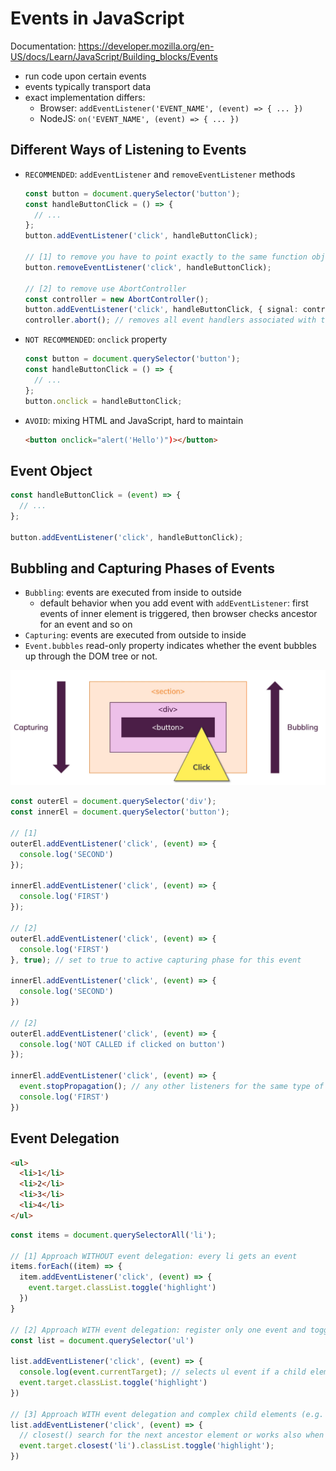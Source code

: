 # Events in JavaScript

Documentation: <https://developer.mozilla.org/en-US/docs/Learn/JavaScript/Building_blocks/Events>

- run code upon certain events
- events typically transport data
- exact implementation differs:
  - Browser: `addEventListener('EVENT_NAME', (event) => { ... })`
  - NodeJS: `on('EVENT_NAME', (event) => { ... })`

## Different Ways of Listening to Events

- `RECOMMENDED`: `addEventListener` and `removeEventListener` methods

  ```TypeScript
  const button = document.querySelector('button');
  const handleButtonClick = () => {
    // ...
  };
  button.addEventListener('click', handleButtonClick);

  // [1] to remove you have to point exactly to the same function object
  button.removeEventListener('click', handleButtonClick);

  // [2] to remove use AbortController
  const controller = new AbortController();
  button.addEventListener('click', handleButtonClick, { signal: controller.signal });  // pass an AbortSignal to this handler
  controller.abort(); // removes all event handlers associated with this controller
  ```

- `NOT RECOMMENDED`: `onclick` property

  ```TypeScript
  const button = document.querySelector('button');
  const handleButtonClick = () => {
    // ...
  };
  button.onclick = handleButtonClick;
  ```

- `AVOID`: mixing HTML and JavaScript, hard to maintain

  ```HTML
  <button onclick="alert('Hello')")></button>
  ```

## Event Object

```TypeScript
const handleButtonClick = (event) => {
  // ...
};

button.addEventListener('click', handleButtonClick);
```

## Bubbling and Capturing Phases of Events

- `Bubbling`: events are executed from inside to outside
  - default behavior when you add event with `addEventListener`: first events of inner element is triggered, then browser checks ancestor for an event and so on
- `Capturing`: events are executed from outside to inside
- `Event.bubbles` read-only property indicates whether the event bubbles up through the DOM tree or not.

![](/slides/36_bubbling-capturing-events.png)

```TypeScript
const outerEl = document.querySelector('div');
const innerEl = document.querySelector('button');

// [1]
outerEl.addEventListener('click', (event) => {
  console.log('SECOND')
});

innerEl.addEventListener('click', (event) => {
  console.log('FIRST')
});

// [2]
outerEl.addEventListener('click', (event) => {
  console.log('FIRST')
}, true); // set to true to active capturing phase for this event

innerEl.addEventListener('click', (event) => {
  console.log('SECOND')
})

// [2]
outerEl.addEventListener('click', (event) => {
  console.log('NOT CALLED if clicked on button')
});

innerEl.addEventListener('click', (event) => {
  event.stopPropagation(); // any other listeners for the same type of event on ancestor elements will not be triggered
  console.log('FIRST')
})
```

## Event Delegation

```HTML
<ul>
  <li>1</li>
  <li>2</li>
  <li>3</li>
  <li>4</li>
</ul>
```

```TypeScript
const items = document.querySelectorAll('li');

// [1] Approach WITHOUT event delegation: every li gets an event
items.forEach((item) => {
  item.addEventListener('click', (event) => {
    event.target.classList.toggle('highlight')
  })
}

// [2] Approach WITH event delegation: register only one event and toggle class of target
const list = document.querySelector('ul')

list.addEventListener('click', (event) => {
  console.log(event.currentTarget); // selects ul event if a child element was clicked
  event.target.classList.toggle('highlight')
})

// [3] Approach WITH event delegation and complex child elements (e.g. <h2> and <p> inside of <li>)
list.addEventListener('click', (event) => {
  // closest() search for the next ancestor element or works also when the searched element is clicked itself
  event.target.closest('li').classList.toggle('highlight');
})

```
